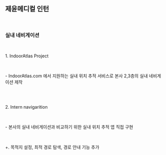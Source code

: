 <h2>제윤메디컬 인턴</h2><br>
<h3>실내 네비게이션</h3><br>
  <p>1. IndoorAtlas Project</p><br>
  <p>- IndoorAtlas.com 에서 지원하는 실내 위치 추적 서비스로 본사 2,3층의 실내 네비게이션 제작</p><br><br>
  <p>2. Intern navigarition</p><br>
  <p>- 본사의 실내 네비게이션과 비교하기 위한 실내 위치 추적 앱 직접 구현</p><br>
  <p>+. 목적지 설정, 최적 경로 탐색, 경로 안내 기능 추가</p>
